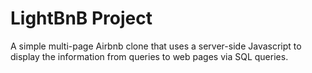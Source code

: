 # LightBnB Project

A simple multi-page Airbnb clone that uses a server-side Javascript to display the information from queries to web pages via SQL queries.